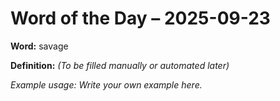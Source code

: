 # Word of the Day – 2025-09-23

**Word:** savage

**Definition:** _(To be filled manually or automated later)_

*Example usage:* _Write your own example here._
